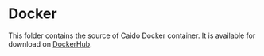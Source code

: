 # Docker

This folder contains the source of Caido Docker container.
It is available for download on [DockerHub](https://hub.docker.com/r/caido/caido).

